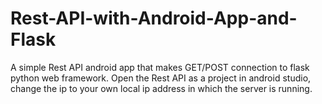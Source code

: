 # Rest-API-with-Android-App-and-Flask
A simple Rest API android app that makes GET/POST connection to flask python web framework. 
 Open the Rest API as a project in android studio, change the ip to your own local ip address in which the server is running.
